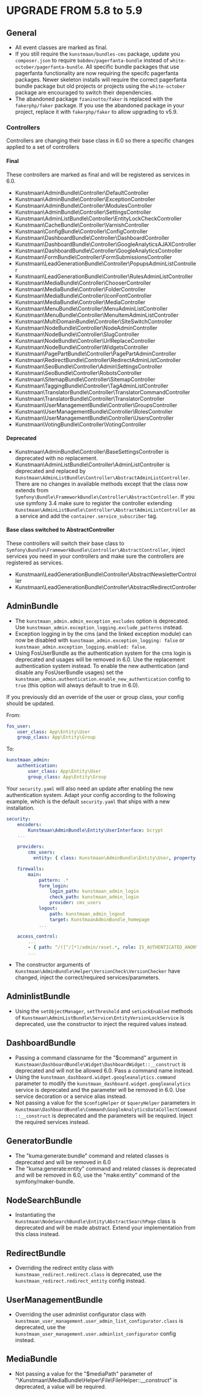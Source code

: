 UPGRADE FROM 5.8 to 5.9
=======================

General
-------

* All event classes are marked as final.
* If you still require the `kunstmaan/bundles-cms` package, update you `composer.json` to require `babdev/pagerfanta-bundle`
  instead of `white-october/pagerfanta-bundle`. All specific bundle packages that use pagerfanta functionality are now requiring
  the specifc pagerfanta packages. Newer skeleton installs will require the correct pagerfanta bundle package but old projects
  or projects using the `white-october` package are encouraged to switch their dependencies.
* The abandoned package `fzaninotto/faker` is replaced with the `fakerphp/faker` package. If you use the abandoned package
  in your project, replace it with `fakerphp/faker` to allow upgrading to v5.9.

### Controllers

Controllers are changing their base class in 6.0 so there a specific changes applied to a set of controllers

#### Final

These controllers are marked as final and will be registered as services in 6.0.

* Kunstmaan\AdminBundle\Controller\DefaultController
* Kunstmaan\AdminBundle\Controller\ExceptionController
* Kunstmaan\AdminBundle\Controller\ModulesController
* Kunstmaan\AdminBundle\Controller\SettingsController
* Kunstmaan\AdminListBundle\Controller\EntityLockCheckController
* Kunstmaan\CacheBundle\Controller\VarnishController
* Kunstmaan\ConfigBundle\Controller\ConfigController
* Kunstmaan\DashboardBundle\Controller\DashboardController
* Kunstmaan\DashboardBundle\Controller\GoogleAnalyticsAJAXController
* Kunstmaan\DashboardBundle\Controller\GoogleAnalyticsController
* Kunstmaan\FormBundle\Controller\FormSubmissionsController
* Kunstmaan\LeadGenerationBundle\Controller\PopupsAdminListController
* Kunstmaan\LeadGenerationBundle\Controller\RulesAdminListController
* Kunstmaan\MediaBundle\Controller\ChooserController
* Kunstmaan\MediaBundle\Controller\FolderController
* Kunstmaan\MediaBundle\Controller\IconFontController
* Kunstmaan\MediaBundle\Controller\MediaController
* Kunstmaan\MenuBundle\Controller\MenuAdminListController
* Kunstmaan\MenuBundle\Controller\MenuItemAdminListController
* Kunstmaan\MultiDomainBundle\Controller\SiteSwitchController
* Kunstmaan\NodeBundle\Controller\NodeAdminController
* Kunstmaan\NodeBundle\Controller\SlugController
* Kunstmaan\NodeBundle\Controller\UrlReplaceController
* Kunstmaan\NodeBundle\Controller\WidgetsController
* Kunstmaan\PagePartBundle\Controller\PagePartAdminController
* Kunstmaan\RedirectBundle\Controller\RedirectAdminListController
* Kunstmaan\SeoBundle\Controller\Admin\SettingsController
* Kunstmaan\SeoBundle\Controller\RobotsController
* Kunstmaan\SitemapBundle\Controller\SitemapController
* Kunstmaan\TaggingBundle\Controller\TagAdminListController
* Kunstmaan\TranslatorBundle\Controller\TranslatorCommandController
* Kunstmaan\TranslatorBundle\Controller\TranslatorController
* Kunstmaan\UserManagementBundle\Controller\GroupsController
* Kunstmaan\UserManagementBundle\Controller\RolesController
* Kunstmaan\UserManagementBundle\Controller\UsersController
* Kunstmaan\VotingBundle\Controller\VotingController

#### Deprecated

* Kunstmaan\AdminBundle\Controller\BaseSettingsController is deprecated with no replacement.
* Kunstmaan\AdminListBundle\Controller\AdminListController is deprecated and replaced by `Kunstmaan\AdminListBundle\Controller\AbstractAdminListController`. There are
  no changes in available methods except that the class now extends from `Symfony\Bundle\FrameworkBundle\Controller\AbstractController`.
  If you use symfony 3.4 make sure to register the controller extending `Kunstmaan\AdminListBundle\Controller\AbstractAdminListController` as a service and add the `container.service_subscriber` tag.

#### Base class switched to AbstractController

These controllers will switch their base class to `Symfony\Bundle\FrameworkBundle\Controller\AbstractController`, inject 
services you need in your controllers and make sure the controllers are registered as services.

* Kunstmaan\LeadGenerationBundle\Controller\AbstractNewsletterController
* Kunstmaan\LeadGenerationBundle\Controller\AbstractRedirectController

AdminBundle
------------

* The `kunstmaan_admin.admin_exception_excludes` option is deprecated. Use `kunstmaan_admin.exception_logging.exclude_patterns` instead.
* Exception logging in by the cms (and the linked exception module) can now be disabled with `kunstmaan_admin.exception_logging: false` or `kunstmaan_admin.exception_logging.enabled: false`.
* Using FosUserBundle as the authentication system for the cms login is deprecated and usages will be removed in 6.0. Use the replacement authentication system instead.
  To enable the new authentication (and disable any FosUserBundle usages) set the `kunstmaan_admin.authentication.enable_new_authentication` config to `true` (this option will always default to true in 6.0).

If you previously did an override of the user or group class, your config should be updated.

From:
```yaml
fos_user:
    user_class: App\Entity\User
    group_class: App\Entity\Group
```

To:
```yaml
kunstmaan_admin:
    authentication:
        user_class: App\Entity\User
        group_class: App\Entity\Group
```

Your `security.yaml` will also need an update after enabling the new authentication system. Adapt your config according to the following example,
which is the default `security.yaml` that ships with a new installation.

```yaml
security:
    encoders:
        Kunstmaan\AdminBundle\Entity\UserInterface: bcrypt
    ...

    providers:
        cms_users:
          entity: { class: Kunstmaan\AdminBundle\Entity\User, property: username }

    firewalls:
        main:
            pattern: .*
            form_login:
                login_path: kunstmaan_admin_login
                check_path: kunstmaan_admin_login
                provider: cms_users
            logout:
                path: kunstmaan_admin_logout
                target: KunstmaanAdminBundle_homepage
            ...

    access_control:
        ...
        - { path: ^/([^/]*)/admin/reset.*, role: IS_AUTHENTICATED_ANONYMOUSLY }
        ...
```
* The constructor arguments of `Kunstmaan\AdminBundle\Helper\VersionCheck\VersionChecker` have changed, inject the correct/required services/parameters.

AdminlistBundle
------------

* Using the `setObjectManager`, `setThreshold` and `setLockEnabled` methods of `Kunstmaan\AdminListBundle\Service\EntityVersionLockService` is deprecated, use the constructor to inject the required values instead.

DashboardBundle
------------

* Passing a command classname for the "$command" argument in `Kunstmaan\DashboardBundle\Widget\DashboardWidget::__construct` is deprecated and will not be allowed 6.0. Pass a command name instead.
* Using the `kunstmaan_dashboard.widget.googleanalytics.command` parameter to modify the `kunstmaan_dashboard.widget.googleanalytics` service is deprecated and the parameter will be removed in 6.0. Use service decoration or a service alias instead.
* Not passing a value for the `$configHelper` or `$queryHelper` parameters in `Kunstmaan\DashboardBundle\Command\GoogleAnalyticsDataCollectCommand::__construct` is deprecated and the parameters will be required. Inject the required services instead.

GeneratorBundle
------------

* The "kuma:generate:bundle" command and related classes is deprecated and will be removed in 6.0
* The "kuma:generate:entity" command and related classes is deprecated and will be removed in 6.0, use the "make:entity" command of the symfony/maker-bundle.

NodeSearchBundle
------------

* Instantiating the `Kunstmaan\NodeSearchBundle\Entity\AbstractSearchPage` class is deprecated and will be made abstract. Extend your implementation from this class instead.

RedirectBundle
------------

* Overriding the redirect entity class with `kunstmaan_redirect.redirect.class` is deprecated, use the `kunstmaan_redirect.redirect_entity` config instead.

UserManagementBundle
------------

* Overriding the user adminlist configurator class with `kunstmaan_user_management.user_admin_list_configurator.class` is deprecated, use the `kunstmaan_user_management.user.adminlist_configurator` config instead.

MediaBundle
----------

* Not passing a value for the "$mediaPath" parameter of "\Kunstmaan\MediaBundle\Helper\File\FileHelper::__construct" is deprecated, a value will be required.
